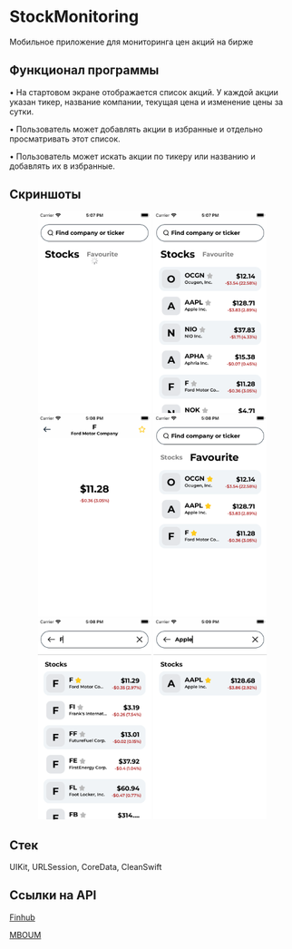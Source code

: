 # StockMonitoring


Мобильное приложение для мониторинга цен акций на бирже

## **Функционал программы**
• На стартовом экране отображается список акций. У каждой акции указан тикер, название компании, текущая цена и изменение цены за сутки.

• Пользователь может добавлять акции в избранные и отдельно просматривать этот список.

• Пользователь может искать акции по тикеру или названию и добавлять их в избранные.

## **Скриншоты**

<div align="center">
<img src="stockScreen/screen1.png" width="200" alt="screen1">

<img src="stockScreen/screen2.png" width="200" alt="screen2">

<img src="stockScreen/screen3.png" width="200" alt="screen3">

<img src="stockScreen/screen4.png" width="200" alt="screen4">

<img src="stockScreen/screen5.png" width="200" alt="screen5">

<img src="stockScreen/screen6.png" width="200" alt="screen6">
</div>

## **Стек**
UIKit, URLSession, CoreData,  CleanSwift

## **Ссылки на API**

[Finhub](https://finnhub.io/docs/api)

[MBOUM](https://mboum.com/api/documentation)
